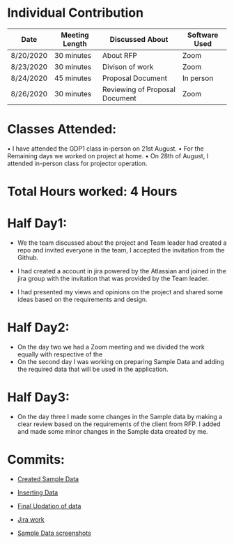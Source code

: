 # Individual Contribution
| Date  | Meeting Length  |  Discussed About |  Software Used |
|---|---|---|---|
|   8/20/2020| 30 minutes  | About RFP  | Zoom   |
| 8/23/2020  | 30 minutes  | Divison of work  | Zoom  |
| 8/24/2020  | 45 minutes  | Proposal Document  | In person  |
|  8/26/2020 | 30 minutes | Reviewing of Proposal Document  | Zoom  |

# Classes Attended:
•	I have attended the GDP1 class in-person on 21st August.
•	For the Remaining days we worked on project at home.
•	On 28th of August, I attended in-person class for projector operation.

# Total Hours worked: 4 Hours

# Half Day1: 
*	We the team discussed about the project and Team leader had created a repo and invited everyone in the team, I accepted the invitation from the Github.
* I had created a account in jira powered by the Atlassian and joined in the jira group with the invitation that was provided by the Team leader.

*	I had presented my views and opinions on the project and shared some ideas based on the requirements and design.

# Half Day2:
*	On the day two we had a Zoom meeting and we divided the work equally with respective of the 
*	On the second day I was working on preparing Sample Data and adding the required data that will be used in the application.



# Half Day3: 
* On the day three I made some changes in the Sample data by making a clear review based on the requirements of the client from RFP. I added and made some minor changes in the Sample data created by me.


# Commits:

* [Created Sample Data](https://github.com/annie0sc/gdp_group4/commit/0ca1c16aeabd8f97d512cc7f1118f6042873c07e)
* [Inserting Data](https://github.com/annie0sc/gdp_group4/commit/ad002199b15f915b0efe722d896b16c137b86216)
* [Final Updation of data](https://github.com/annie0sc/gdp_group4/commit/f680f8bd1e1af9a175abe768cb902dbaeb1636d1)

* [Jira work](https://github.com/annie0sc/gdp_group4/blob/master/Untitled.pngNeel_jira.png)
* [Sample Data screenshots](https://github.com/annie0sc/gdp_group4/tree/master/Sample%20data)
